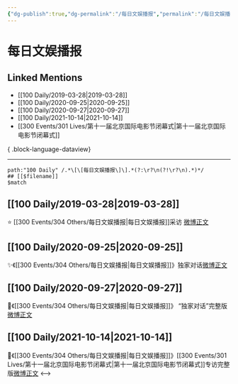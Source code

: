 ```yaml
---
{"dg-publish":true,"dg-permalink":"/每日文娱播报","permalink":"/每日文娱播报/","created":"2022-12-22T14:51:53.000+08:00","updated":"2023-08-24T19:41:06.647+08:00"}
---
```


# 每日文娱播报

## Linked Mentions
- [[100 Daily/2019-03-28\|2019-03-28]]
- [[100 Daily/2020-09-25\|2020-09-25]]
- [[100 Daily/2020-09-27\|2020-09-27]]
- [[100 Daily/2021-10-14\|2021-10-14]]
- [[300 Events/301 Lives/第十一届北京国际电影节闭幕式\|第十一届北京国际电影节闭幕式]]

{ .block-language-dataview}

---

```expander
path:"100 Daily" /.*\[\[每日文娱播报\]\].*(?:\r?\n(?!\r?\n).*)*/
## [[$filename]]
$match
```
## [[100 Daily/2019-03-28\|2019-03-28]]
⭐ [[300 Events/304 Others/每日文娱播报\|每日文娱播报]]采访 [微博正文](https://weibo.com/6466290670/Hn3kdklML)
## [[100 Daily/2020-09-25\|2020-09-25]]
✨《[[300 Events/304 Others/每日文娱播报\|每日文娱播报]]》独家对话[微博正文](https://m.weibo.cn/6466290670/4553143973841243)
## [[100 Daily/2020-09-27\|2020-09-27]]
🎵《[[300 Events/304 Others/每日文娱播报\|每日文娱播报]]》
“独家对话”完整版[微博正文](https://m.weibo.cn/6466290670/4553890533481735)

## [[100 Daily/2021-10-14\|2021-10-14]]
🌟《[[300 Events/304 Others/每日文娱播报\|每日文娱播报]]》[[300 Events/301 Lives/第十一届北京国际电影节闭幕式\|第十一届北京国际电影节闭幕式]]专访完整版[微博正文](https://m.weibo.cn/6466290670/4692281137038350)
<-->